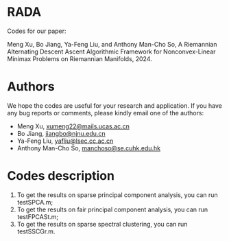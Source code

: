# RADA

Codes for our paper:

Meng Xu, Bo Jiang, Ya-Feng Liu, and Anthony Man-Cho So, A Riemannian Alternating Descent Ascent Algorithmic Framework for Nonconvex-Linear Minimax Problems on Riemannian Manifolds, 2024.

# Authors

We hope the codes are useful for your research and application. If you have any bug reports or comments, please kindly email one of the authors:

- Meng Xu, xumeng22@mails.ucas.ac.cn
- Bo Jiang, jiangbo@njnu.edu.cn
- Ya-Feng Liu, yafliu@lsec.cc.ac.cn
- Anthony Man-Cho So, manchoso@se.cuhk.edu.hk

# Codes description
 1. To get the results on sparse principal component analysis, you can run testSPCA.m;
 2. To get the results on fair principal component analysis, you can run testFPCASt.m;
 3. To get the results on sparse spectral clustering, you can run testSSCGr.m.
